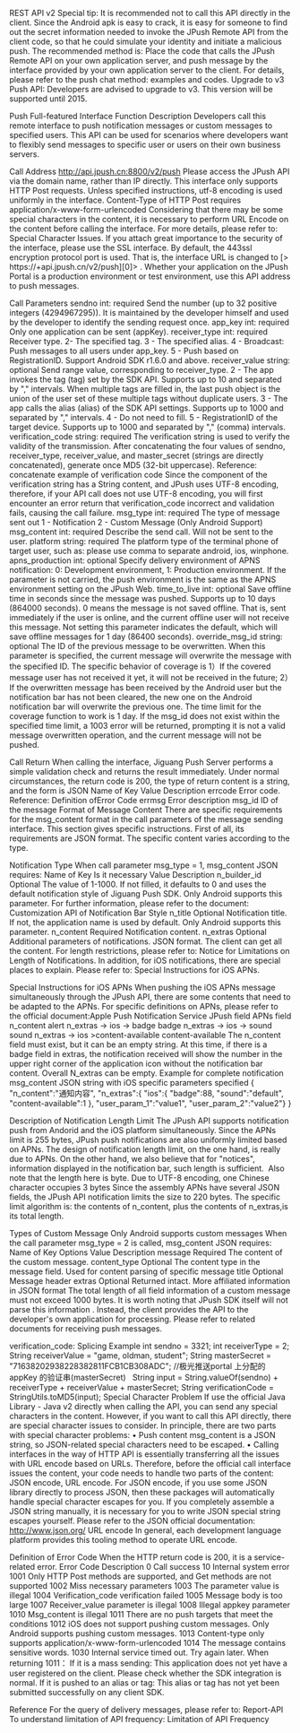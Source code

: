 REST API v2
Special tip: It is recommended not to call this API directly in the client. Since the Android apk is easy to crack, it is easy for someone to find out the secret information needed to invoke the JPush Remote API from the client code, so that he could simulate your identity and initiate a malicious push.
The recommended method is: Place the code that calls the JPush Remote API on your own application server, and push message by the interface provided by your own application server to the client. For details, please refer to the push chat method: examples and codes.
Upgrade to v3 Push API: Developers are advised to upgrade to v3. This version will be supported until 2015.

Push Full-featured Interface
Function Description
Developers call this remote interface to push notification messages or custom messages to specified users.
This API can be used for scenarios where developers want to flexibly send messages to specific user or users on their own business servers.

Call Address
http://api.jpush.cn:8800/v2/push
Please access the JPush API via the domain name, rather than IP directly.
This interface only supports HTTP Post requests.
Unless specified instructions, utf-8 encoding is used uniformly in the interface.
Content-Type of HTTP Post requires application/x-www-form-urlencoded
Considering that there may be some special characters in the content, it is necessary to perform URL Encode on the content before calling the interface. For more details, please refer to: Special Character Issues.
If you attach great importance to the security of the interface, please use the SSL interface. By default, the 443ssl encryption protocol port is used. That is, the interface URL is changed to [> https://+api.jpush.cn/v2/push][0]> .
Whether your application on the JPush Portal is a production environment or test environment, use this API address to push messages.

Call Parameters
sendno
int: required
Send the number (up to 32 positive integers (4294967295)). It is maintained by the developer himself and used by the developer to identify the sending request once.
app_key
int: required
Only one application can be sent (appKey).
receiver_type
int: required
Receiver type.
2- The specified tag. 3 - The specified alias. 4 - Broadcast: Push messages to all users under app_key. 5 - Push based on RegistrationID. Support Android SDK r1.6.0 and above.
receiver_value
string: optional
Send range value, corresponding to receiver_type.
2 - The app invokes the tag (tag) set by the SDK API. Supports up to 10 and separated by "," intervals. When multiple tags are filled in, the last push object is the union of the user set of these multiple tags without duplicate users. 3 - The app calls the alias (alias) of the SDK API settings. Supports up to 1000 and separated by "," intervals. 4 - Do not need to fill. 5 - RegistrationID of the target device. Supports up to 1000 and separated by "," (comma) intervals.
verification_code
string: required
The verification string is used to verify the validity of the transmission.
After concatenating the four values ​​of sendno, receiver_type, receiver_value, and master_secret (strings are directly concatenated), generate once MD5 (32-bit uppercase).
Reference: concatenate example of verification code
Since the component of the verification string has a String content, and JPush uses UTF-8 encoding, therefore, if your API call does not use UTF-8 encoding, you will first encounter an error return that verification_code incorrect and validation fails, causing the call failure.
msg_type
int: required
The type of message sent out
1 - Notification
2 - Custom Message (Only Android Support)
msg_content
int: required
Describe the send call.
Will not be sent to the user.
platform
string: required
The platform type of the terminal phone of target user, such as: please use comma to separate android, ios, winphone.
apns_production
int: optional
Specify delivery environment of APNS notification: 0: Development environment, 1: Production environment.
If the parameter is not carried, the push environment is the same as the APNS environment setting on the JPush Web.
time_to_live
int: optional
Save offline time in seconds since the message was pushed. Supports up to 10 days (864000 seconds).
0 means the message is not saved offline. That is, sent immediately if the user is online, and the current offline user will not receive this message.
Not setting this parameter indicates the default, which will save offline messages for 1 day (86400 seconds).
override_msg_id
string: optional
The ID of the previous message to be overwritten.
When this parameter is specified, the current message will overwrite the message with the specified ID. The specific behavior of coverage is
1）If the covered message user has not received it yet, it will not be received in the future;
2）If the overwritten message has been received by the Android user but the notification bar has not been cleared, the new one on the Android notification bar will overwrite the previous one.
The time limit for the coverage function to work is 1 day. If the msg_id does not exist within the specified time limit, a 1003 error will be returned, prompting it is not a valid message overwritten operation, and the current message will not be pushed.

Call Return
When calling the interface, Jiguang Push Server performs a simple validation check and returns the result immediately.
Under normal circumstances, the return code is 200, the type of return content is a string, and the form is JSON
Name of Key 
Value Description
errcode
Error code. Reference: Definition ofError Code 
errmsg
Error description
msg_id
ID of the message
Format of Message Content
There are specific requirements for the msg_content format in the call parameters of the message sending interface. This section gives specific instructions.
First of all, its requirements are JSON format. The specific content varies according to the type.

Notification Type
When call parameter msg_type = 1, msg_content JSON requires:
Name of Key 
Is it necessary
Value Description
n_builder_id
Optional
The value of 1-1000. If not filled, it defaults to 0 and uses the default notification style of Jiguang Push SDK. Only Android supports this parameter. For further information, please refer to the document: Customization API of Notification Bar Style 
n_title
Optional
Notification title. If not, the application name is used by default. Only Android supports this parameter.
n_content
Required
Notification content.
n_extras
Optional
Additional parameters of notifications. JSON format. The client can get all the content.
 For length restrictions, please refer to: Notice for Limitations on Length of Notifications.
 In addition, for iOS notifications, there are special places to explain. Please refer to: Special Instructions for iOS APNs.

Special Instructions for iOS APNs
When pushing the iOS APNs message simultaneously through the JPush API, there are some contents that need to be adapted to the APNs.
For specific definitions on APNs, please refer to the official document:Apple Push Notification Service
JPush field
APNs field
n_content
alert
n_extras -> ios -> badge
badge
n_extras -> ios -> sound
sound
n_extras -> ios >content-available
content-available
The n_content field must exist, but it can be an empty string. At this time, if there is a badge field in extras, the notification received will show the number in the upper right corner of the application icon without the notification bar content.
Overall N_extras can be empty.
Example for complete notification msg_content JSON string with iOS specific parameters specified 
{
 "n_content":"通知内容",
 "n_extras":{
    "ios":{
        "badge":88,
        "sound":"default",
        "content-available":1
        },
 "user_param_1":"value1",
 "user_param_2":"value2"}
}

Description of Notification Length Limit 
The JPush API supports notification push from Andorid and the iOS platform simultaneously.
Since the APNs limit is 255 bytes, JPush push notifications are also uniformly limited based on APNs.
The design of notification length limit, on the one hand, is really due to APNs.
On the other hand, we also believe that for "notices", information displayed in the notification bar, such length is sufficient. 
Also note that the length here is byte. Due to UTF-8 encoding, one Chinese character occupies 3 bytes
Since the assembly APNs have several JSON fields, the JPush API notification limits the size to 220 bytes.
The specific limit algorithm is: the contents of n_content, plus the contents of n_extras,is its total length.

Types of Custom Message
Only Android supports custom messages
When the call parameter msg_type = 2 is called, msg_content JSON requires:
Name of Key 
Options
 Value Description
message
Required
The content of the custom message.
content_type
Optional
The content type in the message field. Used for content parsing of specific message 
title
Optional
Message header
extras
Optional
Returned intact. More affiliated information in JSON format
The total length of all field information of a custom message must not exceed 1000 bytes.
It is worth noting that JPush SDK itself will not parse this information .
Instead, the client provides the API to the developer's own application for processing. Please refer to related documents for receiving push messages.

verification_code: Splicing Example
int sendno = 3321;
int receiverType = 2;
String receiverValue = "game, oldman, student";
String masterSecret = "71638202938228382811FCB1CB308ADC"; //极光推送portal
上分配的 appKey 的验证串(masterSecret)
 
String input = String.valueOf(sendno) + receiverType + receiverValue + masterSecret;
String verificationCode = StringUtils.toMD5(input);
Special Character Problem
If use the official Java Library - Java v2 directly when calling the API, you can send any special characters in the content.
However, if you want to call this API directly, there are special character issues to consider.
In principle, there are two parts with special character problems:
    • Push content msg_content is a JSON string, so JSON-related special characters need to be escaped.
    • Calling interfaces in the way of HTTP API is essentially transferring all the issues with URL encode based on URLs.
Therefore, before the official call interface issues the content, your code needs to handle two parts of the content: JSON encode, URL encode.
For JSON encode, if you use some JSON library directly to process JSON, then these packages will automatically handle special character escapes for you.
If you completely assemble a JSON string manually, it is necessary for you to write JSON special string escapes yourself. Please refer to the JSON official documentation: http://www.json.org/ 
URL encode In general, each development language platform provides this tooling method to operate URL encode.

Definition of Error Code 
When the HTTP return code is 200, it is a service-related error.
Error Code
Description
0
Call success
10
Internal system error
1001
Only HTTP Post methods are supported, and Get methods are not supported
1002
Miss necessary parameters
1003
The parameter value is illegal
1004
Verification_code verification failed
1005
Message body is too large
1007
Receiver_value parameter is illegal
1008
Illegal appkey parameter
1010
Msg_content is illegal
1011
There are no push targets that meet the conditions
1012
iOS does not support pushing custom messages. Only Android supports pushing custom messages.
1013
Content-type only supports application/x-www-form-urlencoded
1014
The message contains sensitive words.
1030
Internal service timed out. Try again later.
When returning 1011：
If it is a mass sending: This application does not yet have a user registered on the client. Please check whether the SDK integration is normal.
If it is pushed to an alias or tag: This alias or tag has not yet been submitted successfully on any client SDK.

Reference
For the query of delivery messages, please refer to: Report-API
To understand limitation of API frequency: Limitation of API Frequency 